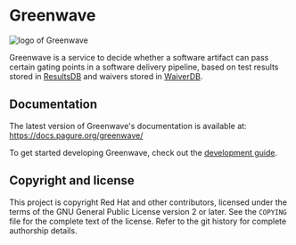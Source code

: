 # Greenwave

![logo of Greenwave](https://pagure.io/greenwave/raw/master/f/logo.png)

Greenwave is a service to decide whether a software artifact can pass certain 
gating points in a software delivery pipeline, based on test results stored in 
[ResultsDB](https://pagure.io/taskotron/resultsdb) and waivers stored in 
[WaiverDB](https://pagure.io/waiverdb).

## Documentation

The latest version of Greenwave's documentation is available at:
https://docs.pagure.org/greenwave/

To get started developing Greenwave, check out the
[development guide](https://docs.pagure.org/greenwave/dev-guide.html).

## Copyright and license

This project is copyright Red Hat and other contributors, licensed under the
terms of the GNU General Public License version 2 or later. See the `COPYING`
file for the complete text of the license. Refer to the git history for
complete authorship details.
